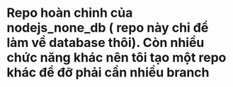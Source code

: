 # Repo hoàn chỉnh của nodejs_none_db ( repo này chỉ để làm về database thôi). Còn nhiều chức năng khác nên tôi tạo một repo khác để đỡ phải cần nhiều branch
